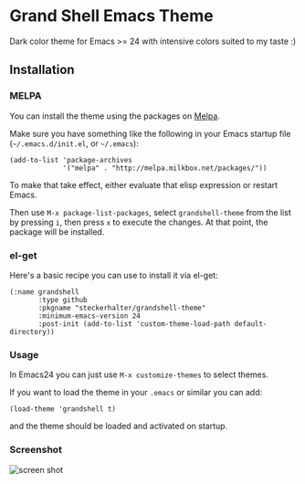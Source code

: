 # Grand Shell Emacs Theme #

Dark color theme for Emacs >= 24 with intensive colors suited to my taste :)

## Installation ##

### MELPA

You can install the theme using the packages on [Melpa](http://melpa.milkbox.net/).

Make sure you have something like the following in your Emacs startup file (`~/.emacs.d/init.el`, or `~/.emacs`):

    (add-to-list 'package-archives
                 '("melpa" . "http://melpa.milkbox.net/packages/"))

To make that take effect, either evaluate that elisp expression or restart Emacs.

Then use `M-x package-list-packages`, select `grandshell-theme` from
the list by pressing `i`, then press `x` to execute the changes. At
that point, the package will be installed.

### el-get

Here's a basic recipe you can use to install it via el-get:

    (:name grandshell
           :type github
           :pkgname "steckerhalter/grandshell-theme"
           :minimum-emacs-version 24
           :post-init (add-to-list 'custom-theme-load-path default-directory))

### Usage

In Emacs24 you can just use `M-x customize-themes` to select themes.

If you want to load the theme in your `.emacs` or similar you can add:

    (load-theme 'grandshell t)

and the theme should be loaded and activated on startup.

### Screenshot

![screen shot](https://raw.github.com/steckerhalter/grandshell-theme/master/grandshell-theme.png "recent screen shot")
